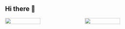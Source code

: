## Hi there 👋

<!--
**RinYuRin/RinYuRin** is a ✨ _special_ ✨ repository because its `README.md` (this file) appears on your GitHub profile.

Here are some ideas to get you started:

- 🔭 I’m currently working on ...
- 🌱 I’m currently learning ...
- 👯 I’m looking to collaborate on ...
- 🤔 I’m looking for help with ...
- 💬 Ask me about ...
- 📫 How to reach me: ...
- 😄 Pronouns: ...
- ⚡ Fun fact: ...
-->
<div style="display: flex; justify-content: space-between;">
    <img src="https://github-readme-stats.vercel.app/api?username=RinYuRin&show_icons=true&theme=default" width="48%" padding="10px" />
    <img src="https://github-readme-stats.vercel.app/api/top-langs/?username=RinYuRin&layout=compact&theme=default" width="48%" />
</div>

